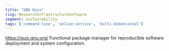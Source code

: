 ```yaml
---
title: "GNU Guix"
ring: ResearchInfrastructureSoftware
segment: Sustainability
tags: ['command-line', 'online-service', 'multi-dimensional']
---
```

https://guix.gnu.org/
Functional package manager for reproducible software deployment and system configuration.
